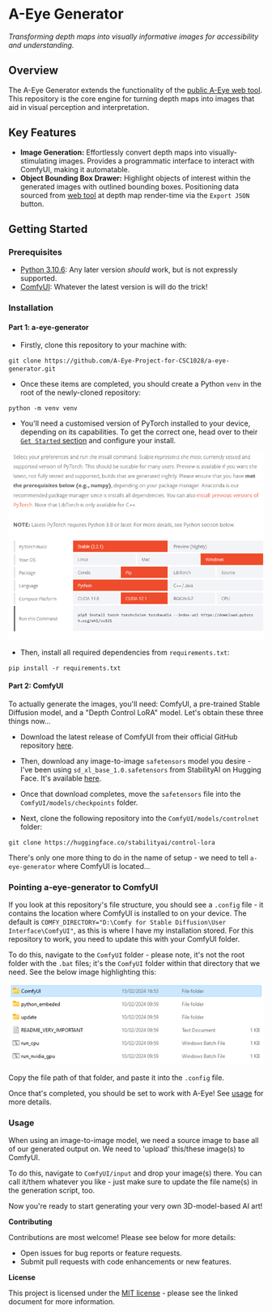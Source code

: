 # A-Eye Generator

_Transforming depth maps into visually informative images for accessibility and understanding._

## Overview

The A-Eye Generator extends the functionality of the [public A-Eye web tool](https://a-eye-vision.tech/). This repository is the core engine for turning depth maps into images that aid in visual perception and interpretation.

## Key Features

- **Image Generation:** Effortlessly convert depth maps into visually-stimulating images. Provides a programmatic interface to interact with ComfyUI, making it automatable.
- **Object Bounding Box Drawer:** Highlight objects of interest within the generated images with outlined bounding boxes. Positioning data sourced from [web tool](https://a-eye-vision.tech/) at depth map render-time via the `Export JSON` button.

## Getting Started

### Prerequisites

- [Python 3.10.6](https://www.python.org/downloads/release/python-3106/): Any later version _should_ work, but is not expressly supported.
- [ComfyUI](https://github.com/comfyanonymous/ComfyUI): Whatever the latest version is will do the trick!

### Installation

#### Part 1: a-eye-generator

- Firstly, clone this repository to your machine with:

```
git clone https://github.com/A-Eye-Project-for-CSC1028/a-eye-generator.git
```

- Once these items are completed, you should create a Python `venv` in the root of the newly-cloned repository:

```
python -m venv venv
```

- You'll need a customised version of PyTorch installed to your device, depending on its capabilities. To get the correct one, head over to their [`Get Started` section](https://pytorch.org/get-started/locally/) and configure your install.

[![](https://raw.githubusercontent.com/A-Eye-Project-for-CSC1028/a-eye-generator/master/assets/pytorch-get-started.png)](https://pytorch.org/get-started/locally/)

- Then, install all required dependencies from `requirements.txt`:

```
pip install -r requirements.txt
```

#### Part 2: ComfyUI

To actually generate the images, you'll need: ComfyUI, a pre-trained Stable Diffusion model, and a "Depth Control LoRA" model. Let's obtain these three things now...

- Download the latest release of ComfyUI from their official GitHub repository [here](https://github.com/comfyanonymous/ComfyUI/releases/tag/latest).

- Then, download any image-to-image `safetensors` model you desire - I've been using `sd_xl_base_1.0.safetensors` from StabilityAI on Hugging Face. It's available [here](https://huggingface.co/stabilityai/stable-diffusion-xl-base-1.0/blob/main/sd_xl_base_1.0.safetensors).

- Once that download completes, move the `safetensors` file into the `ComfyUI/models/checkpoints` folder.

- Next, clone the following repository into the `ComfyUI/models/controlnet` folder:

```
git clone https://huggingface.co/stabilityai/control-lora
```

There's only one more thing to do in the name of setup - we need to tell `a-eye-generator` where ComfyUI is located...

### Pointing a-eye-generator to ComfyUI

If you look at this repository's file structure, you should see a `.config` file - it contains the location where ComfyUI is installed to on your device. The default is `COMFY_DIRECTORY="D:\Comfy for Stable Diffusion\User Interface\ComfyUI"`, as this is where I have my installation stored. For this repository to work, you need to update this with your ComfyUI folder.

To do this, navigate to the `ComfyUI` folder - please note, it's not the root folder with the `.bat` files; it's the `ComfyUI` folder within that directory that we need. See the below image highlighting this:

![](https://raw.githubusercontent.com/A-Eye-Project-for-CSC1028/a-eye-generator/master/assets/comfyui-directory.png)

Copy the file path of that folder, and paste it into the `.config` file.

Once that's completed, you should be set to work with A-Eye! See [usage](#usage) for more details.

### Usage

When using an image-to-image model, we need a source image to base all of our generated output on. We need to 'upload' this/these image(s) to ComfyUI.

To do this, navigate to `ComfyUI/input` and drop your image(s) there. You can call it/them whatever you like - just make sure to update the file name(s) in the generation script, too.

Now you're ready to start generating your very own 3D-model-based AI art!

**Contributing**

Contributions are most welcome! Please see below for more details:

- Open issues for bug reports or feature requests.
- Submit pull requests with code enhancements or new features.

**License**

This project is licensed under the [MIT license](https://github.com/A-Eye-Project-for-CSC1028/a-eye-generator/blob/master/LICENSE) - please see the linked document for more information.
